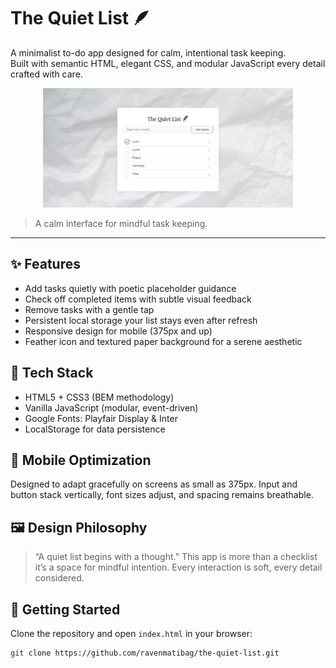 # The Quiet List 🪶

A minimalist to-do app designed for calm, intentional task keeping.  
Built with semantic HTML, elegant CSS, and modular JavaScript every detail crafted with care.

<p align="center">
  <img src="./images/preview.png" alt="Preview of The Quiet List" width="400"/>
</p>

> A calm interface for mindful task keeping.

---

## ✨ Features

- Add tasks quietly with poetic placeholder guidance
- Check off completed items with subtle visual feedback
- Remove tasks with a gentle tap
- Persistent local storage your list stays even after refresh
- Responsive design for mobile (375px and up)
- Feather icon and textured paper background for a serene aesthetic

## 📐 Tech Stack

- HTML5 + CSS3 (BEM methodology)
- Vanilla JavaScript (modular, event-driven)
- Google Fonts: Playfair Display & Inter
- LocalStorage for data persistence

## 📱 Mobile Optimization

Designed to adapt gracefully on screens as small as 375px.
Input and button stack vertically, font sizes adjust, and spacing remains breathable.

## 🖼️ Design Philosophy

> “A quiet list begins with a thought.”
This app is more than a checklist it’s a space for mindful intention.
Every interaction is soft, every detail considered.

## 🚀 Getting Started

Clone the repository and open `index.html` in your browser:

```bash
git clone https://github.com/ravenmatibag/the-quiet-list.git
